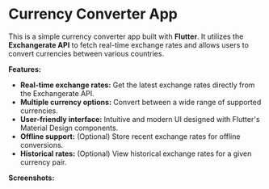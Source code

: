 # Currency Converter App

This is a simple currency converter app built with **Flutter**. It utilizes the **Exchangerate API** to fetch real-time exchange rates and allows users to convert currencies between various countries.

**Features:**

* **Real-time exchange rates:** Get the latest exchange rates directly from the Exchangerate API.
* **Multiple currency options:** Convert between a wide range of supported currencies.
* **User-friendly interface:** Intuitive and modern UI designed with Flutter's Material Design components.
* **Offline support:** (Optional) Store recent exchange rates for offline conversions.
* **Historical rates:** (Optional) View historical exchange rates for a given currency pair.

**Screenshots:**

[Image 1: Screenshot of the app's main screen]: lib/Assets/Screenshots/1.png 
[Image 2: Screenshot of the currency selection screen]: lib/Assets/Screenshots/2.png
[Image 3: Screenshot of the conversion result screen]: lib/Assets/Screenshots/3.png


